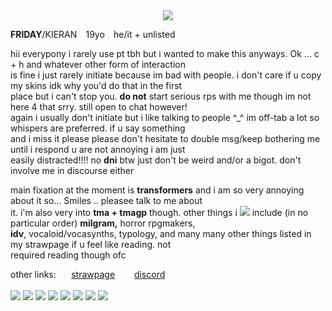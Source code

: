 <div>
<center><img src="https://files.catbox.moe/ibmbv9.png"/></center>
<p><b>FRIDAY</b>/KIERAN⠀ 19yo⠀ he/it + unlisted </p>
   <p>hii everypony i rarely use pt tbh but i wanted to make this anyways. Ok ... c + h and whatever other form of interaction <br> is fine i just rarely initiate because im bad with people. i don't care if u copy my skins idk why you'd do that in the first <br> place but i can't stop you. <b>do not</b> start serious rps with me though im not here 4 that srry. still open to chat however! <br> again i usually don't initiate but i like talking to people ^_^ im off-tab a lot so whispers are preferred. if u say something <br> and i miss it please please don't hesitate to double msg/keep bothering me until i respond u are not annoying i am just <br> easily distracted!!!! no <b>dni</b> btw just don't be weird and/or a bigot. don't involve me in discourse either</p>
   <p>main fixation at the moment is <b>transformers</b> and i am so very annoying about it so... Smiles .. pleasee talk to me about <br> it. i'm also very into <b>tma + tmagp</b> though. other things i <img src="https://64.media.tumblr.com/a9425572bee503600b206d0bc4604672/1292363c2db9a7be-c7/s75x75_c1/d6a8be3d7b4591e87ba529e4d656ff65a2bc7adf.gifv"/> include (in no particular order) <b>milgram,</b> horror rpgmakers, <br> <b>idv</b>, vocaloid/vocasynths, typology, and many many other things listed in my strawpage if u feel like reading. not <br> required reading though ofc</p>
other links: ⠀⠀<a href="https://watcherscrown.straw.page/">strawpage</a>⠀⠀⠀<a href="https://discordapp.com/users/323915172676894720">discord</a>
<br> <br>
<img src="https://files.catbox.moe/5m11fo.jpg"/> <img src="https://files.catbox.moe/9muxob.png"/> <img src="https://files.catbox.moe/v0nhqw.gif"/> <img src="https://files.catbox.moe/z9zhqn.png"/> <img src="https://files.catbox.moe/7tyuzv.gif"/> <img src="https://files.catbox.moe/mdev84.png"/> <img src="https://files.catbox.moe/zouwfk.webp"/> <img src="https://files.catbox.moe/mqvg37.jpg"/>
</div>
